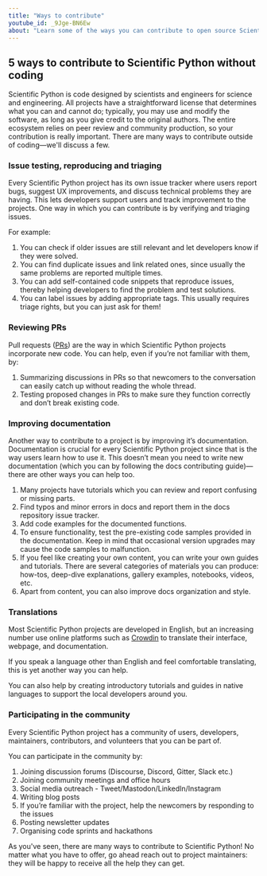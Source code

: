 ```yaml
---
title: "Ways to contribute"
youtube_id: _9Jge-BN6Ew
about: "Learn some of the ways you can contribute to open source Scientific Python projects without having to code."
---
```


<!--
# 1.3 Ways to contribute


## Topic:
Other ways to contribute to open source in which you don’t necessarily have to code.

## Outline:
- Issue testing and triaging
- Reviewing PRs
- Translations
- Improving documentation
- Participating in the community/Community outreach

-->

## 5 ways to contribute to Scientific Python without coding

<!--
Hello everyone, I’m Juanita.
Welcome to the Scientific Python videos! Today I will be sharing with you some ways in which you can contribute to open source software projects without actually having to code.
-->

Scientific Python is code designed by scientists and engineers for science and engineering.
All projects have a straightforward license that determines what you can and cannot do; typically, you may use and modify the software, as long as you give credit to the original authors.
The entire ecosystem relies on peer review and community production, so your contribution is really important.
There are many ways to contribute outside of coding—we'll discuss a few.

### Issue testing, reproducing and triaging

Every Scientific Python project has its own issue tracker where users report bugs, suggest UX improvements, and discuss technical problems they are having.
This lets developers support users and track improvement to the projects.
One way in which you can contribute is by verifying and triaging issues.

For example:

1. You can check if older issues are still relevant and let developers know if they were solved.
2. You can find duplicate issues and link related ones, since usually the same problems are reported multiple times.
3. You can add self-contained code snippets that reproduce issues, thereby helping developers to find the problem and test solutions.
4. You can label issues by adding appropriate tags. This usually requires triage rights, but you can just ask for them!

### Reviewing PRs

Pull requests ([PRs](https://docs.github.com/en/pull-requests/collaborating-with-pull-requests/proposing-changes-to-your-work-with-pull-requests/creating-a-pull-request)) are the way in which Scientific Python projects incorporate new code.
You can help, even if you’re not familiar with them, by:

1. Summarizing discussions in PRs so that newcomers to the conversation can easily catch up without reading the whole thread.
2. Testing proposed changes in PRs to make sure they function correctly and don’t break existing code.

### Improving documentation

Another way to contribute to a project is by improving it’s documentation.
Documentation is crucial for every Scientific Python project since that is the way users learn how to use it.
This doesn’t mean you need to write new documentation (which you can by following the docs contributing guide)—there are other ways you can help too.

1. Many projects have tutorials which you can review and report confusing or missing parts.
2. Find typos and minor errors in docs and report them in the docs repository issue tracker.
3. Add code examples for the documented functions.
4. To ensure functionality, test the pre-existing code samples provided in the documentation. Keep in mind that occasional version upgrades may cause the code samples to malfunction.
5. If you feel like creating your own content, you can write your own guides and tutorials.
   There are several categories of materials you can produce: how-tos, deep-dive explanations, gallery examples, notebooks, videos, etc.
6. Apart from content, you can also improve docs organization and style.

### Translations

Most Scientific Python projects are developed in English, but an increasing number use online platforms such as [Crowdin](https://crowdin.com/) to translate their interface, webpage, and documentation.

If you speak a language other than English and feel comfortable translating, this is yet another way you can help.

You can also help by creating introductory tutorials and guides in native languages to support the local developers around you.

### Participating in the community

Every Scientific Python project has a community of users, developers, maintainers, contributors, and volunteers that you can be part of.

You can participate in the community by:

1. Joining discussion forums (Discourse, Discord, Gitter, Slack etc.)
2. Joining community meetings and office hours
3. Social media outreach - Tweet/Mastodon/LinkedIn/Instagram
4. Writing blog posts
5. If you’re familiar with the project, help the newcomers by responding to the issues
6. Posting newsletter updates
7. Organising code sprints and hackathons

As you've seen, there are many ways to contribute to Scientific Python! No matter what you have to offer, go ahead reach out to project maintainers: they will be happy to receive all the help they can get.

<!--
-Thanks for watching and welcome to Scientific Python!
-->
